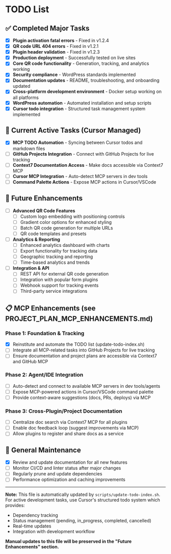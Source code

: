 # TODO List

## ✅ Completed Major Tasks
- [x] **Plugin activation fatal errors** - Fixed in v1.2.4
- [x] **QR code URL 404 errors** - Fixed in v1.2.1
- [x] **Plugin header validation** - Fixed in v1.2.3
- [x] **Production deployment** - Successfully tested on live sites
- [x] **Core QR code functionality** - Generation, tracking, and analytics working
- [x] **Security compliance** - WordPress standards implemented
- [x] **Documentation updates** - README, troubleshooting, and onboarding updated
- [x] **Cross-platform development environment** - Docker setup working on all platforms
- [x] **WordPress automation** - Automated installation and setup scripts
- [x] **Cursor todo integration** - Structured task management system implemented

## 🚀 Current Active Tasks (Cursor Managed)
- [x] **MCP TODO Automation** - Syncing between Cursor todos and markdown files
- [ ] **GitHub Projects Integration** - Connect with GitHub Projects for live tracking
- [ ] **Context7 Documentation Access** - Make docs accessible via Context7 MCP
- [ ] **Cursor MCP Integration** - Auto-detect MCP servers in dev tools
- [ ] **Command Palette Actions** - Expose MCP actions in Cursor/VSCode

## 🔮 Future Enhancements
- [ ] **Advanced QR Code Features**
  - [ ] Custom logo embedding with positioning controls
  - [ ] Gradient color options for enhanced styling
  - [ ] Batch QR code generation for multiple URLs
  - [ ] QR code templates and presets

- [ ] **Analytics & Reporting**
  - [ ] Enhanced analytics dashboard with charts
  - [ ] Export functionality for tracking data
  - [ ] Geographic tracking and reporting
  - [ ] Time-based analytics and trends

- [ ] **Integration & API**
  - [ ] REST API for external QR code generation
  - [ ] Integration with popular form plugins
  - [ ] Webhook support for tracking events
  - [ ] Third-party service integrations

## 📋 MCP Enhancements (see PROJECT_PLAN_MCP_ENHANCEMENTS.md)

### Phase 1: Foundation & Tracking
- [x] Reinstitute and automate the TODO list (update-todo-index.sh)
- [ ] Integrate all MCP-related tasks into GitHub Projects for live tracking
- [ ] Ensure documentation and project plans are accessible via Context7 and GitHub MCP

### Phase 2: Agent/IDE Integration
- [ ] Auto-detect and connect to available MCP servers in dev tools/agents
- [ ] Expose MCP-powered actions in Cursor/VSCode command palette
- [ ] Provide context-aware suggestions (docs, PRs, deploys) via MCP

### Phase 3: Cross-Plugin/Project Documentation
- [ ] Centralize doc search via Context7 MCP for all plugins
- [ ] Enable doc feedback loop (suggest improvements via MCP)
- [ ] Allow plugins to register and share docs as a service

## 🔧 General Maintenance
- [x] Review and update documentation for all new features
- [ ] Monitor CI/CD and linter status after major changes
- [ ] Regularly prune and update dependencies
- [ ] Performance optimization and caching improvements

---

**Note:** This file is automatically updated by `scripts/update-todo-index.sh`.
For active development tasks, use Cursor's structured todo system which provides:
- Dependency tracking
- Status management (pending, in_progress, completed, cancelled)
- Real-time updates
- Integration with development workflow

**Manual updates to this file will be preserved in the "Future Enhancements" section.**
